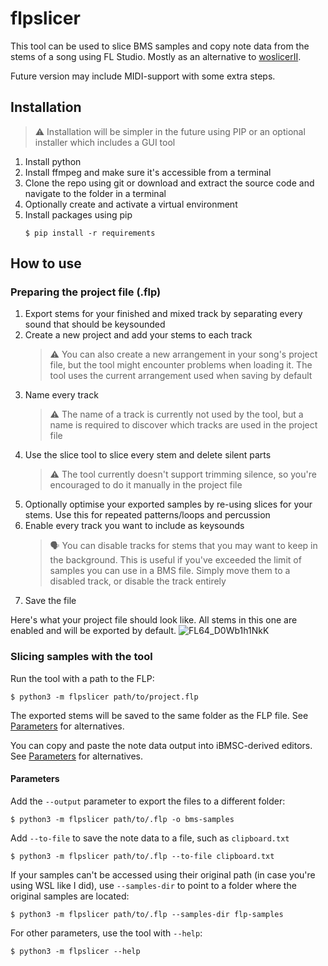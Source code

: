 # flpslicer

This tool can be used to slice BMS samples and copy note data from the stems of a song using FL Studio. Mostly as an alternative to [woslicerII](https://github.com/SayakaIsBaka/woslicerII-english).

Future version may include MIDI-support with some extra steps.

## Installation

> :warning: Installation will be simpler in the future using PIP or an optional installer which includes a GUI tool

1. Install python
2. Install ffmpeg and make sure it's accessible from a terminal
3. Clone the repo using git or download and extract the source code and navigate to the folder in a terminal
4. Optionally create and activate a virtual environment
5. Install packages using pip
   ```
   $ pip install -r requirements
   ```

## How to use

### Preparing the project file (.flp)

1. Export stems for your finished and mixed track by separating every sound that should be keysounded
2. Create a new project and add your stems to each track
   > :warning: You can also create a new arrangement in your song's project file, but the tool might encounter problems when loading it. The tool uses the current arrangement used when saving by default
3. Name every track
   > :warning: The name of a track is currently not used by the tool, but a name is required to discover which tracks are used in the project file
4. Use the slice tool to slice every stem and delete silent parts
   > :warning: The tool currently doesn't support trimming silence, so you're encouraged to do it manually in the project file
6. Optionally optimise your exported samples by re-using slices for your stems. Use this for repeated patterns/loops and percussion
7. Enable every track you want to include as keysounds
   > 🗣️ You can disable tracks for stems that you may want to keep in the background. This is useful if you've exceeded the limit of samples you can use in a BMS file. Simply move them to a disabled track, or disable the track entirely
8. Save the file

Here's what your project file should look like. All stems in this one are enabled and will be exported by default.
![FL64_D0Wb1h1NkK](https://github.com/user-attachments/assets/8d88b86a-1fba-497d-942b-2075453ded3a)

### Slicing samples with the tool

Run the tool with a path to the FLP:

```
$ python3 -m flpslicer path/to/project.flp
```

The exported stems will be saved to the same folder as the FLP file. See [Parameters](#parameters) for alternatives.

You can copy and paste the note data output into iBMSC-derived editors. See [Parameters](#parameters) for alternatives.

#### Parameters

Add the `--output` parameter to export the files to a different folder:

```
$ python3 -m flpslicer path/to/.flp -o bms-samples
```

Add `--to-file` to save the note data to a file, such as `clipboard.txt`

```
$ python3 -m flpslicer path/to/.flp --to-file clipboard.txt
```

If your samples can't be accessed using their original path (in case you're using WSL like I did), use `--samples-dir` to point to a folder where the original samples are located:

```
$ python3 -m flpslicer path/to/.flp --samples-dir flp-samples
```

For other parameters, use the tool with `--help`:

```
$ python3 -m flpslicer --help
```
